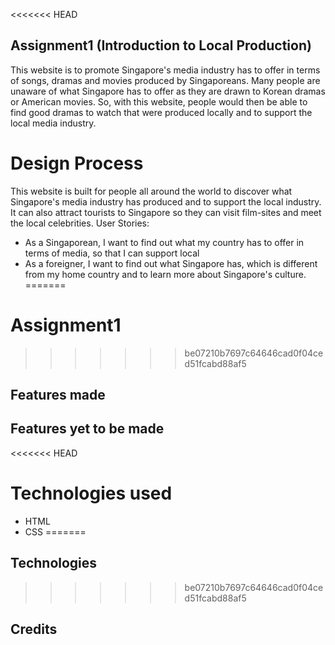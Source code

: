 <<<<<<< HEAD
## Assignment1 (Introduction to Local Production)

This website is to promote Singapore's media industry has to offer in terms of songs, dramas and movies produced by Singaporeans. Many people are unaware of what Singapore has to offer as they are drawn to Korean dramas or American movies. So, with this website, people would then be able to find good dramas to watch that were produced locally and to support the local media industry.

# Design Process

This website is built for people all around the world to discover what Singapore's media industry has produced and to support the local industry. It can also attract tourists to Singapore so they can visit film-sites and meet the local celebrities.
User Stories:

- As a Singaporean, I want to find out what my country has to offer in terms of media, so that I can support local
- As a foreigner, I want to find out what Singapore has, which is different from my home country and to learn more about Singapore's culture.
=======
# Assignment1
>>>>>>> be07210b7697c64646cad0f04ced51fcabd88af5

## Features made

## Features yet to be made

<<<<<<< HEAD
# Technologies used

- HTML
- CSS
=======
## Technologies
>>>>>>> be07210b7697c64646cad0f04ced51fcabd88af5

## Credits
